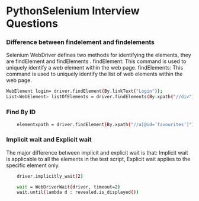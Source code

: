 # PythonSelenium Interview Questions

### Difference between findelement and findelements

Selenium WebDriver defines two methods for identifying the elements, they are findElement and findElements . findElement: This command is used to uniquely identify a web element within the web page. findElements: This command is used to uniquely identify the list of web elements within the web page.

```bash
WebElement login= driver.findElement(By.linkText("Login"));
List<WebElement> listOfElements = driver.findElements(By.xpath("//div"));
```

### Find By ID

```bash
    elementxpath = driver.findElement(By.xpath("//a[@id=’favourites’]"))
```

### Implicit wait and Explicit wait

The major difference between implicit and explicit wait is that: Implicit wait is applicable to all the elements in the test script, Explicit wait applies to the specific element only.

```bash
    driver.implicitly_wait(2)

    wait = WebDriverWait(driver, timeout=2)
    wait.until(lambda d : revealed.is_displayed())
